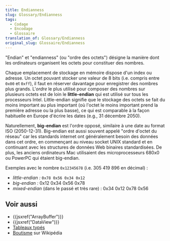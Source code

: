 ```yaml
---
title: Endianness
slug: Glossary/Endianness
tags:
  - Codage
  - Encodage
  - Glossaire
translation_of: Glossary/Endianness
original_slug: Glossaire/Endianness
---
```

"Endian" et "endianness" (ou "ordre des octets") désigne la manière dont les ordinateurs organisent les octets pour constituer des nombres.

Chaque emplacement de stockage en mémoire dispose d'un index ou adresse. Un octet pouvant stocker une valeur de 8 bits (i.e. compris entre `0x00` et `0xff`), il faut en réserver davantage pour enregistrer des nombres plus grands. L'_ordre_ le plus utilisé pour composer des nombres sur plusieurs octets est de loin le **little-endian** qui est utilisé sur tous les processeurs Intel. Little-endian signifie que le stockage des octets se fait du moins important au plus important (où l'octet le moins important prend la première adresse ou la plus basse), ce qui est comparable à la façon habituelle en Europe d'écrire les dates (e.g., 31 décembre 2050).

Naturellement, **big-endian** est l'ordre opposé, similaire à une date au format ISO (2050-12-31). Big-endian est aussi souvent appelé "ordre d'octet du réseau" car les standards internet ont généralement besoin des données dans cet ordre, en commençant au niveau socket UNIX standard et en continuant avec les structures de données Web binaires standardisées. De plus, les anciens ordinateurs Mac utilisaient des microprocesseurs 680x0 ou PowerPC qui étaient big-endian.

Exemples avec le nombre `0x12345678` (i.e. 305 419 896 en décimal) :

- *little-endian :*  `0x78 0x56 0x34 0x12`
- _big-endian :_ 0x12 0x34 0x56 0x78
- *mixed-endian* (dans le passé et très rare) : 0x34 0x12 0x78 0x56

## Voir aussi

- {{jsxref("ArrayBuffer")}}
- {{jsxref("DataView")}}
- [Tableaux typés](/fr/docs/Web/JavaScript/Tableaux_typés)
- [Boutisme](https://fr.wikipedia.org/wiki/Boutisme) sur Wikipédia
